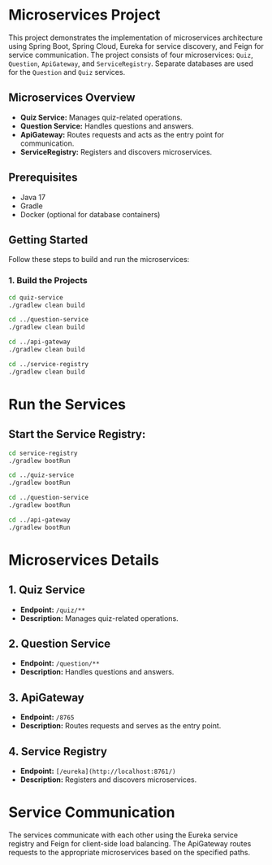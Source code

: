 # Microservices Project

This project demonstrates the implementation of microservices architecture using Spring Boot, Spring Cloud, Eureka for service discovery, and Feign for service communication. The project consists of four microservices: `Quiz`, `Question`, `ApiGateway`, and `ServiceRegistry`. Separate databases are used for the `Question` and `Quiz` services.

## Microservices Overview

- **Quiz Service:** Manages quiz-related operations.
- **Question Service:** Handles questions and answers.
- **ApiGateway:** Routes requests and acts as the entry point for communication.
- **ServiceRegistry:** Registers and discovers microservices.

## Prerequisites

- Java 17
- Gradle
- Docker (optional for database containers)

## Getting Started

Follow these steps to build and run the microservices:

### 1. Build the Projects

```bash
cd quiz-service
./gradlew clean build

cd ../question-service
./gradlew clean build

cd ../api-gateway
./gradlew clean build

cd ../service-registry
./gradlew clean build
```

# Run the Services

## Start the Service Registry:

```bash
cd service-registry
./gradlew bootRun

cd ../quiz-service
./gradlew bootRun

cd ../question-service
./gradlew bootRun

cd ../api-gateway
./gradlew bootRun

```
# Microservices Details

## 1. Quiz Service

- **Endpoint:** `/quiz/**`
- **Description:** Manages quiz-related operations.

## 2. Question Service

- **Endpoint:** `/question/**`
- **Description:** Handles questions and answers.

## 3. ApiGateway

- **Endpoint:** `/8765`
- **Description:** Routes requests and serves as the entry point.

## 4. Service Registry

- **Endpoint:** `[/eureka](http://localhost:8761/)`
- **Description:** Registers and discovers microservices.

# Service Communication

The services communicate with each other using the Eureka service registry and Feign for client-side load balancing. The ApiGateway routes requests to the appropriate microservices based on the specified paths.

